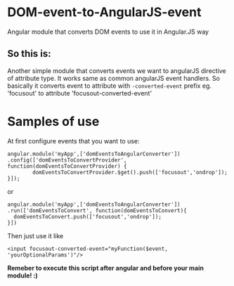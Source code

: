 # DOM-event-to-AngularJS-event
Angular module that converts DOM events to use it in Angular.JS way

## So this is:

Another simple module that converts events we want to angularJS directive of attribute type.
It works same as common angularJS event handlers.
So basically it converts event to attribute with `-converted-event` prefix eg. 'focusout' to attribute 'focusout-converted-event'

# Samples of use

At first configure events that you want to use:

```
angular.module('myApp',['domEventsToAngularConverter'])
.config(['domEventsToConvertProvider', function(domEventsToConvertProvider) {
        domEventsToConvertProvider.$get().push(['focusout','ondrop']);
}]);
```
or
```
angular.module('myApp',['domEventsToAngularConverter'])
.run(['domEventsToConvert', function(domEventsToConvert){
  domEventsToConvert.push(['focusout','ondrop']);
}])
```

Then just use it like
```
<input focusout-converted-event="myFunction($event, 'yourOptionalParams')"/>
```

**Remeber to execute this script after angular and before your main module! :)**

